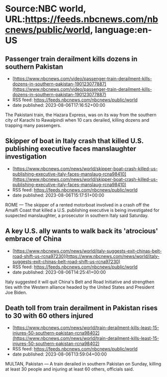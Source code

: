 # Source:NBC world, URL:https://feeds.nbcnews.com/nbcnews/public/world, language:en-US

## Passenger train derailment kills dozens in southern Pakistan
 - [https://www.nbcnews.com/video/passenger-train-derailment-kills-dozens-in-southern-pakistan-190123077887](https://www.nbcnews.com/video/passenger-train-derailment-kills-dozens-in-southern-pakistan-190123077887)
 - RSS feed: https://feeds.nbcnews.com/nbcnews/public/world
 - date published: 2023-08-06T17:16:52+00:00

The Pakistani train, the Hazara Express, was on its way from the southern city of Karachi to Rawalpindi when 10 cars derailed, killing dozens and trapping many passengers.

## Skipper of boat in Italy crash that killed U.S. publishing executive faces manslaughter investigation
 - [https://www.nbcnews.com/news/world/skipper-boat-crash-killed-us-publishing-executive-italy-faces-manslaug-rcna98410](https://www.nbcnews.com/news/world/skipper-boat-crash-killed-us-publishing-executive-italy-faces-manslaug-rcna98410)
 - RSS feed: https://feeds.nbcnews.com/nbcnews/public/world
 - date published: 2023-08-06T15:17:51+00:00

ROME — The skipper of a rented motorboat involved in a crash off the Amalfi Coast that killed a U.S. publishing executive is being investigated for suspected manslaughter, a prosecutor in southern Italy said Saturday.

## A key U.S. ally wants to walk back its 'atrocious' embrace of China
 - [https://www.nbcnews.com/news/world/italy-suggests-exit-chinas-belt-road-shift-us-rcna97230](https://www.nbcnews.com/news/world/italy-suggests-exit-chinas-belt-road-shift-us-rcna97230)
 - RSS feed: https://feeds.nbcnews.com/nbcnews/public/world
 - date published: 2023-08-06T14:25:41+00:00

Italy suggested it will quit China's Belt and Road Initiative and strengthen ties with the Western alliance headed by the United States and President Joe Biden.

## Death toll from train derailment in Pakistan rises to 30 with 60 others injured
 - [https://www.nbcnews.com/news/world/train-derailment-kills-least-15-injures-50-southern-pakistan-rcna98402](https://www.nbcnews.com/news/world/train-derailment-kills-least-15-injures-50-southern-pakistan-rcna98402)
 - RSS feed: https://feeds.nbcnews.com/nbcnews/public/world
 - date published: 2023-08-06T13:59:04+00:00

MULTAN, Pakistan — A train derailed in southern Pakistan on Sunday, killing at least 30 people and injuring at least 60 others, officials said.

